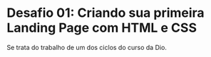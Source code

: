 # Desafio 01: Criando sua primeira Landing Page com HTML e CSS


Se trata do trabalho de um dos ciclos do curso da Dio.